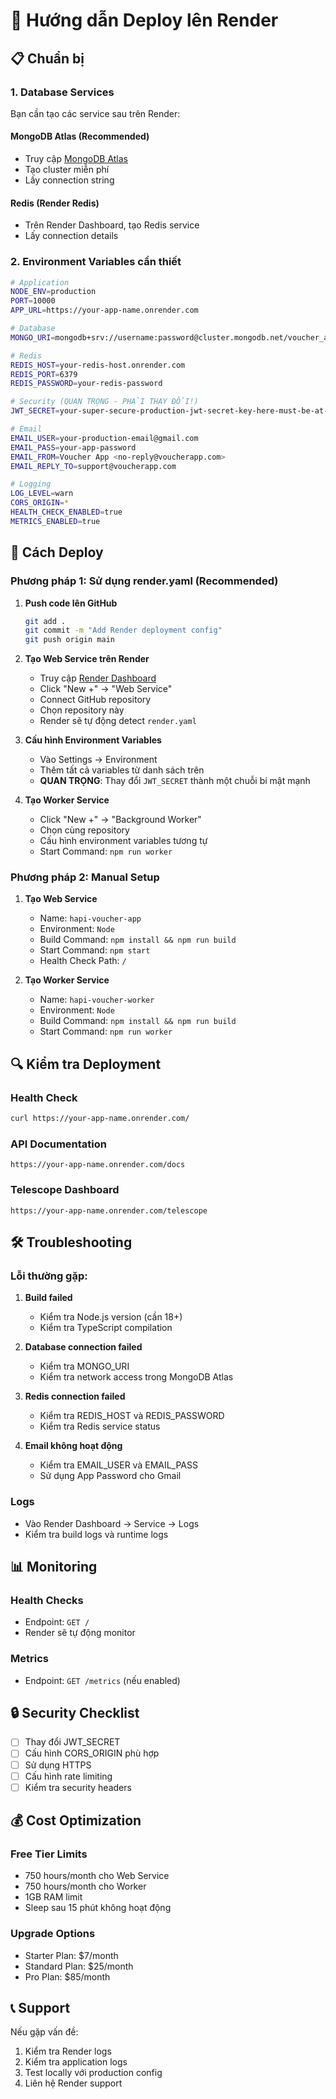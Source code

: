 # 🚀 Hướng dẫn Deploy lên Render

## 📋 Chuẩn bị

### 1. Database Services
Bạn cần tạo các service sau trên Render:

#### MongoDB Atlas (Recommended)
- Truy cập [MongoDB Atlas](https://www.mongodb.com/atlas)
- Tạo cluster miễn phí
- Lấy connection string

#### Redis (Render Redis)
- Trên Render Dashboard, tạo Redis service
- Lấy connection details

### 2. Environment Variables cần thiết

```bash
# Application
NODE_ENV=production
PORT=10000
APP_URL=https://your-app-name.onrender.com

# Database
MONGO_URI=mongodb+srv://username:password@cluster.mongodb.net/voucher_app

# Redis
REDIS_HOST=your-redis-host.onrender.com
REDIS_PORT=6379
REDIS_PASSWORD=your-redis-password

# Security (QUAN TRỌNG - PHẢI THAY ĐỔI!)
JWT_SECRET=your-super-secure-production-jwt-secret-key-here-must-be-at-least-32-chars

# Email
EMAIL_USER=your-production-email@gmail.com
EMAIL_PASS=your-app-password
EMAIL_FROM=Voucher App <no-reply@voucherapp.com>
EMAIL_REPLY_TO=support@voucherapp.com

# Logging
LOG_LEVEL=warn
CORS_ORIGIN=*
HEALTH_CHECK_ENABLED=true
METRICS_ENABLED=true
```

## 🔧 Cách Deploy

### Phương pháp 1: Sử dụng render.yaml (Recommended)

1. **Push code lên GitHub**
   ```bash
   git add .
   git commit -m "Add Render deployment config"
   git push origin main
   ```

2. **Tạo Web Service trên Render**
   - Truy cập [Render Dashboard](https://dashboard.render.com)
   - Click "New +" → "Web Service"
   - Connect GitHub repository
   - Chọn repository này
   - Render sẽ tự động detect `render.yaml`

3. **Cấu hình Environment Variables**
   - Vào Settings → Environment
   - Thêm tất cả variables từ danh sách trên
   - **QUAN TRỌNG**: Thay đổi `JWT_SECRET` thành một chuỗi bí mật mạnh

4. **Tạo Worker Service**
   - Click "New +" → "Background Worker"
   - Chọn cùng repository
   - Cấu hình environment variables tương tự
   - Start Command: `npm run worker`

### Phương pháp 2: Manual Setup

1. **Tạo Web Service**
   - Name: `hapi-voucher-app`
   - Environment: `Node`
   - Build Command: `npm install && npm run build`
   - Start Command: `npm start`
   - Health Check Path: `/`

2. **Tạo Worker Service**
   - Name: `hapi-voucher-worker`
   - Environment: `Node`
   - Build Command: `npm install && npm run build`
   - Start Command: `npm run worker`

## 🔍 Kiểm tra Deployment

### Health Check
```bash
curl https://your-app-name.onrender.com/
```

### API Documentation
```
https://your-app-name.onrender.com/docs
```

### Telescope Dashboard
```
https://your-app-name.onrender.com/telescope
```

## 🛠️ Troubleshooting

### Lỗi thường gặp:

1. **Build failed**
   - Kiểm tra Node.js version (cần 18+)
   - Kiểm tra TypeScript compilation

2. **Database connection failed**
   - Kiểm tra MONGO_URI
   - Kiểm tra network access trong MongoDB Atlas

3. **Redis connection failed**
   - Kiểm tra REDIS_HOST và REDIS_PASSWORD
   - Kiểm tra Redis service status

4. **Email không hoạt động**
   - Kiểm tra EMAIL_USER và EMAIL_PASS
   - Sử dụng App Password cho Gmail

### Logs
- Vào Render Dashboard → Service → Logs
- Kiểm tra build logs và runtime logs

## 📊 Monitoring

### Health Checks
- Endpoint: `GET /`
- Render sẽ tự động monitor

### Metrics
- Endpoint: `GET /metrics` (nếu enabled)

## 🔒 Security Checklist

- [ ] Thay đổi JWT_SECRET
- [ ] Cấu hình CORS_ORIGIN phù hợp
- [ ] Sử dụng HTTPS
- [ ] Cấu hình rate limiting
- [ ] Kiểm tra security headers

## 💰 Cost Optimization

### Free Tier Limits
- 750 hours/month cho Web Service
- 750 hours/month cho Worker
- 1GB RAM limit
- Sleep sau 15 phút không hoạt động

### Upgrade Options
- Starter Plan: $7/month
- Standard Plan: $25/month
- Pro Plan: $85/month

## 📞 Support

Nếu gặp vấn đề:
1. Kiểm tra Render logs
2. Kiểm tra application logs
3. Test locally với production config
4. Liên hệ Render support
